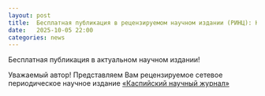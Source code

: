 ```yaml
---
layout: post
title:  Бесплатная публикация в рецензируемом научном издании (РИНЦ): Каспийский научный журнал
date:   2025-10-05 22:00
categories: news
---
```


Бесплатная публикация в актуальном научном издании!
 
Уважаемый автор!
Представляем Вам рецензируемое сетевое периодическое научное издание [«Каспийский научный журнал»](https://www.kaspianjournal.ru/jour)
